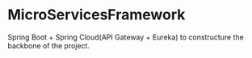 # MicroServicesFramework

Spring Boot + Spring Cloud(API Gateway + Eureka) to constructure the backbone of the project.
